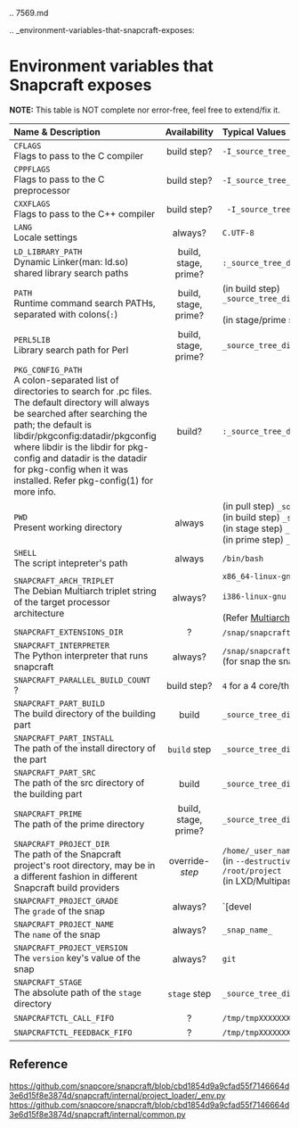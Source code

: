 .. 7569.md

.. _environment-variables-that-snapcraft-exposes:

# Environment variables that Snapcraft exposes

**NOTE:** This table is NOT complete nor error-free, feel free to extend/fix it.

| Name & Description | Availability | Typical Values |
| :-- | :-: | :-- |
| `CFLAGS`<br>Flags to pass to the C compiler | build step? |  `-I_source_tree_dir_/stage/include` |
| `CPPFLAGS`<br>Flags to pass to the C preprocessor | build step? |  `-I_source_tree_dir_/stage/include` |
| `CXXFLAGS`<br>Flags to pass to the C++ compiler | build step? | ` -I_source_tree_dir_/stage/include` |
| `LANG`<br>Locale settings | always? | `C.UTF-8` |
| `LD_LIBRARY_PATH`<br>Dynamic Linker(man: ld.so) shared library search paths | build, stage, prime? | `:_source_tree_dir_/stage/lib:_source_tree_dir_/stage/usr/lib:_source_tree_dir_/stage/lib/_debian_multiarch_tuple_:_source_tree_dir_/stage/usr/lib/_debian_multiarch_tuple_` |
| `PATH`<br>Runtime command search PATHs, separated with colons(`:`) | build, stage, prime? | (in build step) `_source_tree_dir_/stage/usr/sbin:_source_tree_dir_/stage/usr/bin:_source_tree_dir_/stage/sbin:_source_tree_dir_/stage/bin:_source_tree_dir_/parts/_part_name_/install/usr/sbin:_source_tree_dir_/parts/_part_name_/install/usr/bin:_source_tree_dir_/parts/_part_name_/install/sbin:_source_tree_dir_/parts/_part_name_/install/bin:/home/ubuntu/bin:/home/ubuntu/.local/bin:/usr/local/sbin:/usr/local/bin:/usr/sbin:/usr/bin:/sbin:/bin:/snap/bin` <br><br>(in stage/prime step) T.B.A. |
| `PERL5LIB`<br>Library search path for Perl | build, stage, prime? | `_source_tree_dir_/stage/usr/share/perl5/` |
| `PKG_CONFIG_PATH`<br>A colon-separated list of directories to search for .pc files. The default directory will always be searched after searching the path; the default is libdir/pkgconfig:datadir/pkgconfig where libdir is the libdir for pkg-config and datadir is the datadir for pkg-config when it was installed.  Refer pkg-config(1) for more info. | build? | `:_source_tree_dir_/stage/lib/pkgconfig`
| `PWD`<br>Present working directory | always | (in pull step) `_source_tree_dir_/parts/_part_name_/src`<br>(in build step) `_source_tree_dir_/parts/_part_name_/build`<br>(in stage step) `_source_tree_dir_/stage`<br>(in prime step) `_source_tree_dir_/prime` |
| `SHELL`<br>The script intepreter's path | always | `/bin/bash` |
| `SNAPCRAFT_ARCH_TRIPLET`<br>The Debian Multiarch triplet string of the target processor architecture | always? | `x86_64-linux-gnu`<br><br>`i386-linux-gnu`<br><br>(Refer [Multiarch/Tuples - Debian Wiki](https://wiki.debian.org/Multiarch/Tuples) for more) |
| `SNAPCRAFT_EXTENSIONS_DIR` | ? | `/snap/snapcraft/_snapcraft_snap_revision_/share/snapcraft/extensions` for snap build
| `SNAPCRAFT_INTERPRETER`<br>The Python interpreter that runs snapcraft | always? | `/snap/snapcraft/_snapcraft_snap_revision_/usr/bin/python3`<br>(for snap the snap distribution of Snapcraft) |
| `SNAPCRAFT_PARALLEL_BUILD_COUNT`<br>? | build step? | `4` for a 4 core/thread processor system |
| `SNAPCRAFT_PART_BUILD`<br>The build directory of the building part | build | `_source_tree_dir_/parts/_part_name_/build` |
| `SNAPCRAFT_PART_INSTALL`<br>The path of the install directory of the part | `build` step | `_source_tree_dir_/parts/_part_name_/install` |
| `SNAPCRAFT_PART_SRC`<br>The path of the src directory of the building part | build | `_source_tree_dir_/parts/_part_name_/src` |
| `SNAPCRAFT_PRIME`<br>The path of the prime directory | build, stage, prime? | `_source_tree_dir_/prime` |
| `SNAPCRAFT_PROJECT_DIR`<br>The path of the Snapcraft project's root directory, may be in a different fashion in different Snapcraft build providers | override-_step_ | `/home/_user_name_/mysnaps/_snap_name_`<br>(in `--destructive-mode`)<br>`/root/project`<br>(in LXD/Multipass build providers)
| `SNAPCRAFT_PROJECT_GRADE`<br>The `grade` of the snap | always? | `[devel|stable]`
| `SNAPCRAFT_PROJECT_NAME`<br>The `name` of the snap | always? | `_snap_name_` |
| `SNAPCRAFT_PROJECT_VERSION`<br>The `version` key's value of the snap | always? | `git` |
| `SNAPCRAFT_STAGE`<br>The absolute path of the `stage` directory | `stage` step | `_source_tree_dir_/stage` |
| `SNAPCRAFTCTL_CALL_FIFO` | ? | `/tmp/tmpXXXXXXXX/function_call` |
| `SNAPCRAFTCTL_FEEDBACK_FIFO` | ? | `/tmp/tmpXXXXXXXX/call_feedback` |

## Reference
https://github.com/snapcore/snapcraft/blob/cbd1854d9a9cfad55f7146664d3e6d15f8e3874d/snapcraft/internal/project_loader/_env.py
https://github.com/snapcore/snapcraft/blob/cbd1854d9a9cfad55f7146664d3e6d15f8e3874d/snapcraft/internal/common.py